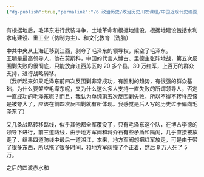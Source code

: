 ```yaml
---
{"dg-publish":true,"permalink":"/6 政治历史/政治历史川农课程/中国近现代史纲要/20200608课堂笔记/","title":"20200608课堂笔记"}
---
```



有根据地后，毛泽东进行武装斗争，土地革命和根据地建设，根据地建设包括水利水电建设、重工业（仿制为主）、和文化教育（洗脑）

中共中央从上海迁移到江西，剥夺了毛泽东的领导权，架空了毛泽东。  
王明是最高领导人，他在莫斯科，中国的代言人博古、里德主张阵地战，第五次反围剿失败的很彻底，只能放弃江西苏区的 20 多个县，30 万红军，上百万的群众支持，进行战略转移。  
（我听起来如果毛泽东前四次反围剿非常成功，有胜利的趋势，有很强的群众基础，为什么要架空毛泽东呢，又为什么这么多人支持一直失败的所谓领导人，否定一直成功的毛泽东呢？而且，我认为单纯第五次反围剿失败，所以不得不转移应该是被夸大了，应该在前四次反围剿就有所体现。我感觉是后人写的历史过于偏向毛泽东了）

又几条战略转移路线，似乎其他都全军覆没了，只有毛泽东这个队，在博古李德的领导下进行，前三道防线，由于地方军阀和蒋介石有些矛盾和隔阂，几乎直接被放走了，结果四道防线中最后一道湘江，本来，地方军阀想把红军放走，可是由于带了很多东西，所以拖了很多时间，和地方军阀撞了个正着，然后 8 万人死了 5 万。

之后的四渡赤水和